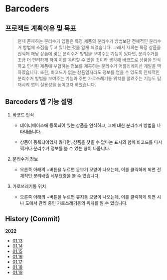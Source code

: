 # Barcoders 

## 프로젝트 계획이유 및 목표
> 현재 존재하는 분리수거 앱들은 특정 제품의 분리수거 방법보단 전체적인 분리수거 방법에 초점을 두고 있다는 것을 알게 되었습니다. 
> 그래서 저희는 특정 상품을 인식해 해당 상품에 맞는 분리수거 방법을 보여주는 기능이 있다면, 분리수거를 조금 더 편리하게 하여 이를 독려할 수 있을 것이라 생각해 바코드로 상품을 인식하고 인식된 제품에 부합하는 정보를 제공하는 분리수거 어플리케이션 개발을 택하였습니다.
> 또한, 바코드가 없는 상품일지라도 정보를 얻을 수 있도록 전체적인 분리수거 방법을 보여주는 기능과 주변 가로쓰레기통 위치를 알려주는 기능도 탑재시켜 앱의 실용성을 높이고자 하였습니다. 

## Barcoders 앱 기능 설명

1. 바코드 인식

    - 데이터베이스에 등록되어 있는 상품을 인식하고, 그에 대한 분리수거 방법을 나타내줍니다.
  
     - 상품이 등록되어있지 않다면, 상품을 찾을 수 없다는 표시와 함께 바코드를 다시 찍거나 분리수거 정보를 볼 수 있는 창이 나옵니다.

2. 분리수거 정보

     - 오른쪽 아래의 +버튼을 누르면 돋보기 모양이 나오는데, 이를 클릭하게 되면 전체적인 분리배출 세부요령을 볼 수 있습니다.

3. 가로쓰레기통 위치

   - 오른쪽 아래의 +버튼을 누르면 휴지통 모양이 나오는데, 이를 클릭하게 되면 시나 도에서 관리 중인 가로쓰레기통의 위치를 알 수 있습니다. 

## History (Commit)

**2022**
 - [01.13](https://github.com/barcoders-inha/barcoders/tree/main/History/01.13)
 - [01.14](https://github.com/barcoders-inha/barcoders/tree/main/History/01.14)
 - [01.15](https://github.com/barcoders-inha/barcoders/tree/main/History/01.15)
 - [01.16](https://github.com/barcoders-inha/barcoders/tree/main/History/01.16)
 - [01.17](https://github.com/barcoders-inha/barcoders/tree/main/History/01.17)
 - [01.18](https://github.com/barcoders-inha/barcoders/tree/main/History/01.18)
 - [01.19](https://github.com/barcoders-inha/barcoders/tree/main/History/01.19)